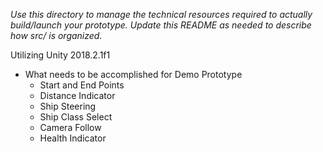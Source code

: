 *Use this directory to manage the technical resources required to actually build/launch your prototype. Update this README as needed to describe how src/ is organized.*

Utilizing Unity 2018.2.1f1

* What needs to be accomplished for Demo Prototype
  * Start and End Points
  * Distance Indicator
  * Ship Steering
  * Ship Class Select
  * Camera Follow
  * Health Indicator